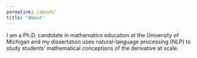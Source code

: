 ```yaml
---
permalink: /about/
title: "About"
---
```


I am a Ph.D. candidate in mathematics education at the University of Michigan and my dissertation uses natural-language processing (NLP) to study students’ mathematical conceptions of the derivative at scale.